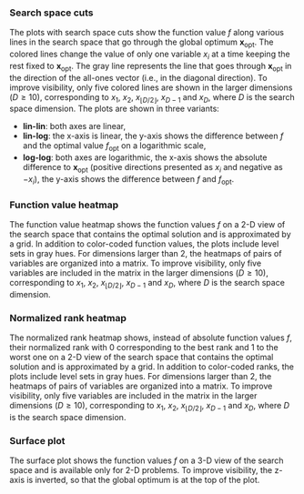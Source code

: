 ### Search space cuts

The plots with search space cuts show the function value $f$ along various lines in the search space that go through 
the global optimum $\mathbf{x}_\mathrm{opt}$. The colored lines change the value of only one variable $x_i$ 
at a time keeping the rest fixed to $\mathbf{x}_\mathrm{opt}$. The gray line represents the line that goes through 
$\mathbf{x}_\mathrm{opt}$ in the direction of the all-ones vector (i.e., in the diagonal direction). 
To improve visibility, only five colored lines are shown in the larger dimensions ($D \geq 10$), corresponding to $x_1$, $x_2$, 
$x_{\lfloor D/2 \rfloor}$, $x_{D-1}$ and $x_D$, where $D$ is the search space dimension.
The plots are shown in three variants:

* **lin-lin**: both axes are linear,
* **lin-log**: the x-axis is linear, the y-axis shows the difference between $f$ and the optimal value $f_\mathrm{opt}$ 
on a logarithmic scale,
* **log-log**: both axes are logarithmic, the x-axis shows the absolute difference to $\mathbf{x}_\mathrm{opt}$ 
(positive directions presented as $x_i$ and negative as $-x_i$), the y-axis shows the difference between $f$ and 
$f_\mathrm{opt}$. 

### Function value heatmap

The function value heatmap shows the function values $f$ on a 2-D view of the search space that contains the optimal
solution and is approximated by a grid. In addition to color-coded function values, the plots include level sets in 
gray hues. For dimensions larger than 2, the heatmaps of pairs of variables are organized into a matrix. To improve 
visibility, only five variables are included in the matrix in the larger dimensions ($D \geq 10$), corresponding to 
$x_1$, $x_2$, $x_{\lfloor D/2 \rfloor}$, $x_{D-1}$ and $x_D$, where $D$ is the search space dimension.

### Normalized rank heatmap

The normalized rank heatmap shows, instead of absolute function values $f$, their normalized rank with 0 corresponding
to the best rank and 1 to the worst one on a 2-D view of the search space that contains the optimal solution and is 
approximated by a grid. In addition to color-coded ranks, the plots include level sets in gray hues. For dimensions 
larger than 2, the heatmaps of pairs of variables are organized into a matrix. To improve visibility, only five 
variables are included in the matrix in the larger dimensions ($D \geq 10$), corresponding to $x_1$, $x_2$, 
$x_{\lfloor D/2 \rfloor}$, $x_{D-1}$ and $x_D$, where $D$ is the search space dimension.

### Surface plot

The surface plot shows the function values $f$ on a 3-D view of the search space and is available only for 2-D problems.
To improve visibility, the z-axis is inverted, so that the global optimum is at the top of the plot.
